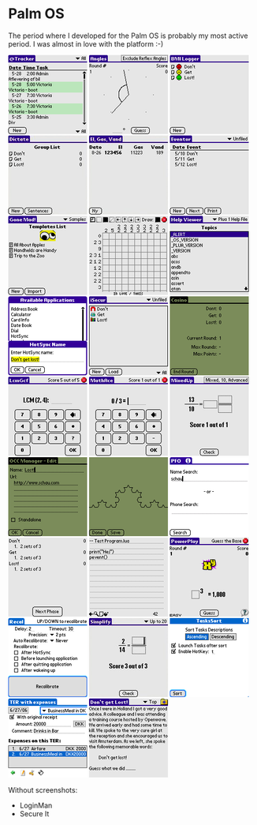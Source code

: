 # Palm OS

The period where I developed for the Palm OS is probably my most active period. I was almost in love with the platform :-)

![@Tracker](img/p-attracker.png)
![Angles](img/p-angles.png)
![BMILog](img/p-bmilog.png)
![Dictate](img/p-dictate.png)
![El, gas og vand](img/p-elgasvand.png)
![Eventor](img/p-eventor.png)
![Gone Mad!](img/p-gonemad.png)
![Griddler](img/p-griddler.png)
![Help Viewer](img/p-helpviewer.png)
![HSN Switch](img/p-hsnswitch.png)
![iSecur](img/p-isecur.png)
![Kasino](img/p-kasino.png)
![LCM GCF](img/p-lcmgcf.png)
![MathAce](img/p-mathace.png)
![Mixed Up](img/p-mixedup.png)
![One Click Clippings](img/p-occ.png)
![Palm 0L Systems](img/p-p0ls.png)
![PeopleFinder Offline for Palm OS](img/p-pfo.png)
![Phase 10 Score Card](img/p-pxsc.png)
![Plua Ed](img/p-pluaed.png)
![Power Play](img/p-powerplay.png)
![Recal](img/p-recal.png)
![Simplify](img/p-simplify.png)
![Tasks Sort](img/p-taskssort.png)
![Trams for Palm OS](img/p-tramsforpalmos.png)
![Yet Another Document Reader](img/p-yadr.png)

Without screenshots:

* LoginMan
* Secure It

